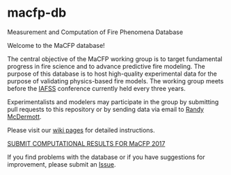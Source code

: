 # macfp-db
Measurement and Computation of Fire Phenomena Database

Welcome to the MaCFP database!

The central objective of the MaCFP working group is to target fundamental progress in fire science and to advance predictive fire modeling.  The purpose of this database is to host high-quality experimental data for the purpose of validating physics-based fire models.  The working group meets before the [IAFSS](http://www.iafss.org/) conference currently held every three years.

Experimentalists and modelers may participate in the group by submitting pull requests to this repository or by sending data via email to [Randy McDermott](mailto:randall.mcdermott@nist.gov).

Please visit our [wiki pages](https://github.com/MaCFP/macfp-db/wiki) for detailed instructions.

[SUBMIT COMPUTATIONAL RESULTS FOR MaCFP 2017](https://github.com/MaCFP/macfp-db/wiki/Submitting-Computational-Results)

If you find problems with the database or if you have suggestions for improvement, please submit an [Issue](https://github.com/MaCFP/macfp-db/issues).

